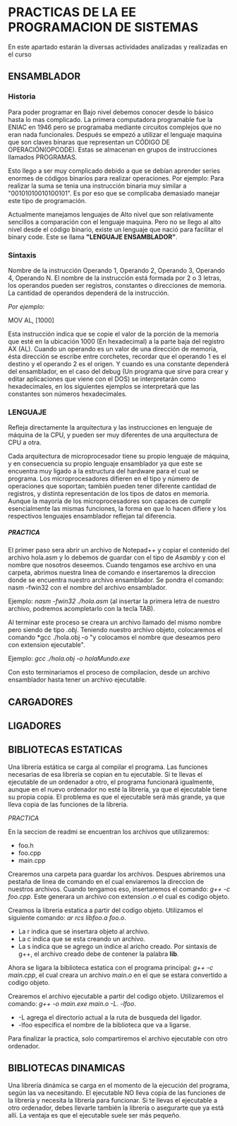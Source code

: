 # PRACTICAS DE LA EE PROGRAMACION DE SISTEMAS
En este apartado estarán la diversas actividades analizadas y realizadas en el curso

## ENSAMBLADOR
### Historia
Para poder programar en Bajo nivel debemos conocer desde lo básico hasta lo mas complicado.
La primera computadora programable fue la ENIAC en 1946 pero se programaba mediante circuitos complejos que no eran nada funcionales. Después se empezó a utilizar el lenguaje maquina que son claves binaras que representan un CÓDIGO DE OPERACIÓN(OPCODE). Estas se almacenan en grupos de instrucciones llamados PROGRAMAS.

Esto llego a ser muy complicado debido a que se debían aprender series enormes de códigos binarios para realizar operaciones. Por ejemplo:
Para realizar la suma se tenia una instrucción binaria muy similar a "00101010010100101". Es por eso que se complicaba demasiado manejar este tipo de programación.

Actualmente manejamos lenguajes de Alto nivel que son relativamente sencillos a comparación con el lenguaje maquina. Pero no se llego al alto nivel desde el código binario, existe un lenguaje que nació para facilitar el binary code. Este se llama **"LENGUAJE ENSAMBLADOR"**.

### Sintaxis
Nombre de la instrucción Operando 1, Operando 2, Operando 3, Operando 4, Operando N. 
El nombre de la instrucción está formada por 2 o 3 letras, los operandos pueden ser registros, constantes o direcciones de memoria. La cantidad de operandos dependerá de la instrucción.

*Por ejemplo:*

MOV AL, [1000]

Esta instrucción indica que se copie el valor de la porción de la memoria que esté en la ubicación 1000 (En hexadecimal) a la parte baja del registro AX (AL). Cuando un operando es un valor de una dirección de memoria, ésta dirección se escribe entre corchetes, recordar que el operando 1 es el destino y el operando 2 es el origen. Y cuando es una constante dependerá del ensamblador, en el caso del debug (Un programa que sirve para crear y editar aplicaciones que viene con el DOS) se interpretarán como hexadecimales, en los siguientes ejemplos se interpretará que las constantes son números hexadecimales.

### LENGUAJE
Refleja directamente la arquitectura y las instrucciones en lenguaje de máquina de la CPU, y pueden ser muy diferentes de una arquitectura de CPU a otra.

Cada arquitectura de microprocesador tiene su propio lenguaje de máquina, y en consecuencia su propio lenguaje ensamblador ya que este se encuentra muy ligado a la estructura del hardware para el cual se programa. Los microprocesadores difieren en el tipo y número de operaciones que soportan; también pueden tener diferente cantidad de registros, y distinta representación de los tipos de datos en memoria. Aunque la mayoría de los microprocesadores son capaces de cumplir esencialmente las mismas funciones, la forma en que lo hacen difiere y los respectivos lenguajes ensamblador reflejan tal diferencia.

##### *PRACTICA*

El primer paso sera abrir un archivo de Notepad++ y copiar el contenido del archivo hola.asm y lo debemos de guardar con el tipo de *Asambly* y con el nombre que nosotros deseemos.
Cuando tengamos ese archivo en una carpeta, abrimos nuestra linea de comando e insertaremos la direccion donde se encuentra nuestro archivo ensamblador. Se pondra el comando: nasm -fwin32 con el nombre del archivo ensamblador.

Ejemplo: *nasm -fwin32 ./hola.asm* (al insertar la primera letra de nuestro archivo, podremos acompletarlo con la tecla TAB).

Al terminar este proceso se creara un archivo llamado del mismo nombre pero siendo de tipo *.obj*.
Teniendo nuestro archivo objeto, colocaremos el comando *gcc ./hola.obj -o "y colocamos el nombre que deseamos pero con extension ejecutable".

Ejemplo: *gcc ./hola.obj -o holaMundo.exe*

Con esto terminariamos el proceso de compilacion, desde un archivo ensamblador hasta tener un archivo ejecutable.



## CARGADORES


## LIGADORES


## BIBLIOTECAS ESTATICAS
Una librería estática se carga al compilar el programa. Las funciones necesarias de esa librería se copian en tu ejecutable. Si te llevas el ejecutable de un ordenador a otro, el programa funcionará igualmente, aunque en el nuevo ordenador no esté la librería, ya que el ejecutable tiene su propia copia. El problema es que el ejecutable será más grande, ya que lleva copia de las funciones de la librería.

*PRACTICA*

En la seccion de readmi se encuentran los archivos que utilizaremos:

+ foo.h
+ foo.cpp
+ main.cpp

Crearemos una carpeta para guardar los archivos. Despues abriremos una pestaña de linea de comando en el cual enviaremos la direccion de nuestros archivos. Cuando tengamos eso, insertaremos el comando: *g++ -c foo.cpp*. Este generara un archivo con extension *.o* el cual es codigo objeto. 

Creamos la libreria estatica a partir del codigo objeto. Utilizamos el siguiente comando: *ar rcs libfoo.a foo.o*.

+ La r indica que se insertara objeto al archivo.
+ La c indica que se esta creando un archivo.
+ La s indica que se agrego un indice al aricho creado.
Por sintaxis de g++, el archivo creado debe de contener la palabra **lib**.

Ahora se ligara la biblioteca estatica con el programa principal: *g++ -c main.cpp*, el cual creara un archivo *main.o* en el que se estara convertido a codigo objeto.

Crearemos el archivo ejecutable a partir del codigo objeto. Utilizaremos el comando: *g++ -o main.exe main.o -L. -lfoo*. 
+ -L agrega el directorio actual a la ruta de busqueda del ligador.
+ -lfoo especifica el nombre de la biblioteca que va a ligarse.

Para finalizar la practica, solo compartiremos el archivo ejecutable con otro ordenador.


## BIBLIOTECAS DINAMICAS
Una librería dinámica se carga en el momento de la ejecución del programa, según las va necesitando. El ejecutable NO lleva copia de las funciones de la librería y necesita la librería para funcionar. Si te llevas el ejecutable a otro ordenador, debes llevarte también la librería o asegurarte que ya está allí. La ventaja es que el ejecutable suele ser más pequeño.

